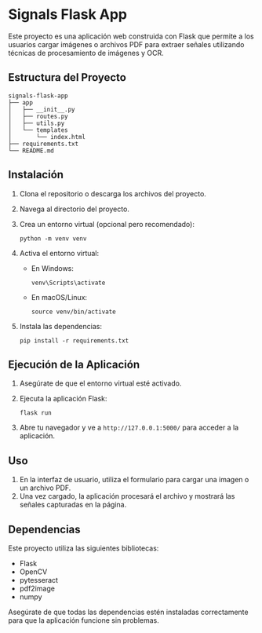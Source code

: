 # Signals Flask App

Este proyecto es una aplicación web construida con Flask que permite a los usuarios cargar imágenes o archivos PDF para extraer señales utilizando técnicas de procesamiento de imágenes y OCR.

## Estructura del Proyecto

```
signals-flask-app
├── app
│   ├── __init__.py
│   ├── routes.py
│   ├── utils.py
│   └── templates
│       └── index.html
├── requirements.txt
└── README.md
```

## Instalación

1. Clona el repositorio o descarga los archivos del proyecto.
2. Navega al directorio del proyecto.
3. Crea un entorno virtual (opcional pero recomendado):

   ```
   python -m venv venv
   ```

4. Activa el entorno virtual:

   - En Windows:
     ```
     venv\Scripts\activate
     ```
   - En macOS/Linux:
     ```
     source venv/bin/activate
     ```

5. Instala las dependencias:

   ```
   pip install -r requirements.txt
   ```

## Ejecución de la Aplicación

1. Asegúrate de que el entorno virtual esté activado.
2. Ejecuta la aplicación Flask:

   ```
   flask run
   ```

3. Abre tu navegador y ve a `http://127.0.0.1:5000/` para acceder a la aplicación.

## Uso

1. En la interfaz de usuario, utiliza el formulario para cargar una imagen o un archivo PDF.
2. Una vez cargado, la aplicación procesará el archivo y mostrará las señales capturadas en la página.

## Dependencias

Este proyecto utiliza las siguientes bibliotecas:

- Flask
- OpenCV
- pytesseract
- pdf2image
- numpy

Asegúrate de que todas las dependencias estén instaladas correctamente para que la aplicación funcione sin problemas.